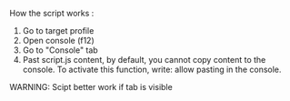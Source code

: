 How the script works :

1. Go to target profile
2. Open console (f12)
3. Go to "Console" tab
4. Past script.js content, by default, you cannot copy content to the console. To activate this function, write: allow pasting in the console.

WARNING: Scipt better work if tab is visible